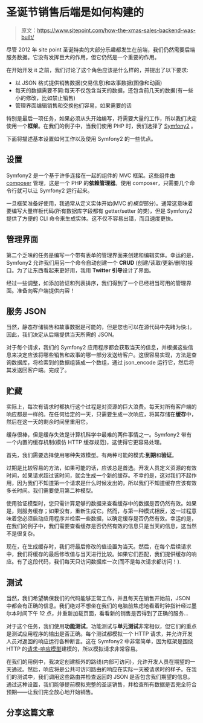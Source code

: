 # 圣诞节销售后端是如何构建的

> 原文：<https://www.sitepoint.com/how-the-xmas-sales-backend-was-built/>

尽管 2012 年 site point 圣诞特卖的大部分乐趣都发生在前端，我们仍然需要后端服务数据。它没有发挥巨大的作用，但它仍然是一个重要的作用。

在开始开发 it 之前，我们讨论了这个角色应该是什么样的，并提出了以下要求:

*   以 JSON 格式提供销售数据(交易信息)和故事数据(图像和动画)
*   每天的数据需要不同:每天不仅包含当天的数据，还包含前几天的数据(有一些小的修改，比如禁止销售)
*   管理界面编辑销售和交换他们容易，如果需要的话

特别是最后一项任务，如果必须从头开始编写，将需要大量的工作，所以我们决定使用一个**框架**。在我们的例子中，当我们使用 PHP 时，我们选择了 [Symfony2](http://symfony.com) 。

下面将描述基本设置如何工作以及使用 Symfony2 的一些优点。

## 设置

Symfony2 是一个基于许多连接在一起的组件的 MVC 框架。这些组件由 [composer](http://getcomposer.com) 管理，这是一个 PHP 的**依赖管理器**。使用 composer，只需要几个命令行就可以让 Symfony2 运行起来。

一旦框架准备好使用，我通常从定义实体开始(MVC 的*模型*部分)。通常这意味着要编写大量样板代码(所有数据库字段都有 getter/setter 的类)，但是 Symfony2 提供了方便的 CLI 命令来生成实体。这不仅不容易出错，而且速度更快。

## 管理界面

第二个乏味的任务是编写一个带有表单的管理界面来创建和编辑实体。幸运的是，Symfony2 允许我们用另一个命令自动创建一个 **CRUD** (创建/读取/更新/删除)接口。为了让东西看起来更好用，我用 **Twitter 引导**设计了界面。

经过一些调整，如添加验证和列表排序，我们得到了一个已经相当可用的管理界面。准备向客户端提供内容！

## 服务 JSON

当然，静态存储销售和故事数据是可能的，但是您也可以在源代码中先睹为快:)。因此，我们决定从后端提供当天所需的 JSON。

对于每个请求，我们的 Symfony2 应用程序都会获取当天的信息，并根据这些信息来决定应该将哪些销售和故事的哪一部分发送给客户。这很容易实现，方法是查询数据库，将检索到的数据组装成一个数组，通过 json_encode 运行它，然后将其发送回客户端。完成了。

## 贮藏

实际上，每次有请求时都执行这个过程是对资源的巨大浪费。每天对所有客户端的响应都是一样的。在任何给定的一天，只需要生成一次响应，将其存储在**缓存**中，然后在这一天的剩余时间里重用它。

缓存很棒，但是缓存失效是计算机科学中最难的两件事情之一。Symfony2 带有一个内置的缓存机制(模仿 HTTP 缓存规范)，这使得它更容易处理。

首先，我们需要选择使用哪种失效模型。有两种可能的模式:**到期**和**验证**。

过期是比较容易的方法，如果可能的话，应该总是首选。开发人员定义资源的有效时间，如果请求超过该时间，就会生成一个新的缓存。不幸的是，这对我们不起作用，因为我们不知道第一个请求是什么时候发出的，所以我们不知道缓存应该有效多长时间。我们需要使用第二种模型。

使用验证模型时，您只需计算足够的数据来查看缓存中的数据是否仍然有效。如果是，则服务缓存；如果没有，重新生成它。然而，与第一种模式相反，这一过程意味着您必须启动应用程序并检索一些数据，以确定缓存是否仍然有效。幸运的是，在我们的例子中，我们需要查看缓存是否仍然有效的信息只是当天的信息，这当然不是很复杂。

现在，在生成缓存时，我们将最后修改的值设置为当天。然后，在每个后续请求中，我们将缓存的最后修改值与当天进行比较。如果它们匹配，我们提供缓存的响应。有了这段代码，我们每天只访问数据库一次(而不是每次请求都访问！).

## 测试

当然，我们希望确保我们的代码能够正常工作，并且每天在销售开始前，JSON 中都会有正确的信息。我们绝对不想坐在我们的电脑前焦虑地看着时钟指针经过墨尔本时间下午 12 点，并重新加载页面，看看新的销售是否得到了正确的服务…

对于这个任务，我们使用**功能测试**。功能测试与**单元测试**非常相似，但它们的重点是测试应用程序的输出是否正确。每个测试都模拟一个 HTTP 请求，并允许开发人员对返回的响应运行各种断言。这在 Symfony2 中非常简单，因为框架是围绕 HTTP 的[请求-响应模型](http://en.wikipedia.org/wiki/Request-response)建模的，所以模拟请求非常容易。

在我们的用例中，我决定创建额外的路线(内部可访问)，允许开发人员在期望的一天通过。然后，响应将是公共可访问路由的响应在实际一天被请求时的样子。在我们的测试中，我们调用这些路由并检查返回的 JSON 是否包含我们期望的信息。通过这种设置，我们能够提前模拟完整的圣诞销售，并检查所有数据是否完全符合预期——让我们完全放心地开始销售。

## 分享这篇文章